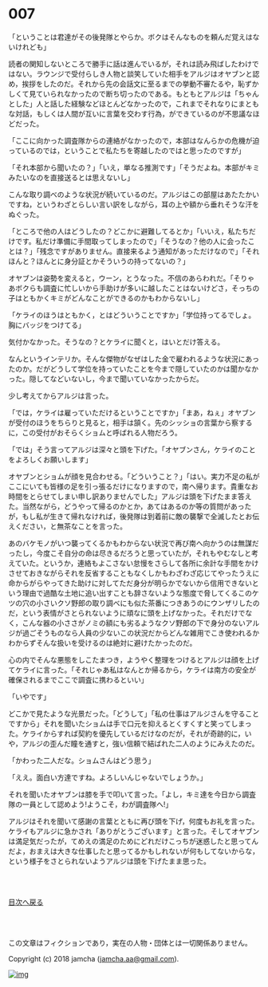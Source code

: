 # 007

「ということは君達がその後発隊とやらか。ボクはそんなものを頼んだ覚えはないけれども」  

読者の関知しないところで勝手に話は進んでいるが，それは読み飛ばしたわけではない。ラウンジで受付らしき人物と談笑していた相手をアルジはオヤブンと認め，挨拶をしたのだ。それから先の会話文に至るまでの挙動不審たるや，恥ずかしくて見ていられなかったので断ち切ったのである。もともとアルジは「ちゃんとした」人と話した経験などほとんどなかったので，これまでそれなりにまともな対話，もしくは人間が互いに言葉を交わす行為，ができているのが不思議なほどだった。  

「ここに向かった調査隊からの連絡がなかったので，本部はなんらかの危機が迫っているのでは，ということで私たちを寄越したのではと思ったのですが」  

「それ本部から聞いたの？」「いえ，単なる推測です」「そうだよね。本部がキミみたいなのを直接送るとは思えないし」  

こんな取り調べのような状況が続いているのだ。アルジはこの部屋はあたたかいですね，というわざとらしい言い訳をしながら，耳の上や額から垂れそうな汗をぬぐった。  

「ところで他の人はどうしたの？どこかに避難してるとか」「いいえ，私たちだけです。私だけ準備に手間取ってしまったので」「そうなの？他の人に会ったことは？」「残念ですがありません。直接来るよう通知があっただけなので」「それほんと？ほんとに身分証とかそういうの持ってないの？」  

オヤブンは姿勢を変えると，ウーン，とうなった。不信のあらわれだ。「そりゃあボクらも調査に忙しいから手助けが多いに越したことはないけどさ，そっちの子はともかくキミがどんなことができるのかもわからないし」  

「ケライのほうはともかく，とはどういうことですか」「学位持ってるでしょ。胸にバッジをつけてる」  

気付かなかった。そうなの？とケライに聞くと，はいとだけ答える。  

なんというインテリか。そんな傑物がなぜはした金で雇われるような状況にあったのか。だがどうして学位を持っていたことを今まで隠していたのかは聞かなかった。隠してなどいないし，今まで聞いていなかったからだ。  

少し考えてからアルジは言った。  

「では，ケライは雇っていただけるということですか」「まあ，ねぇ」オヤブンが受付のほうをちらりと見ると，相手は頷く。先のシッショの言葉から察するに，この受付がおそらくショムと呼ばれる人物だろう。  

「では」そう言ってアルジは深々と頭を下げた。「オヤブンさん，ケライのことをよろしくお願いします」  

オヤブンとショムが顔を見合わせる。「どういうこと？」「はい。実力不足の私がここにいても皆様の足を引っ張るだけになりますので，南へ帰ります。貴重なお時間をとらせてしまい申し訳ありませんでした」アルジは頭を下げたまま答えた。当然ながら，どうやって帰るのかとか，あてはあるのか等の質問があったが，もし私が生きて帰れなければ，後発隊は到着前に敵の襲撃で全滅したとお伝えください，と無茶なことを言った。  

あのバケモノがいつ襲ってくるかもわからない状況で再び南へ向かうのは無謀だったし，今度こそ自分の命は尽きるだろうと思っていたが，それもやむなしと考えていた。というか，連絡もよこさない怠慢をさらして各所に余計な手間をかけさせておきながらそれを反省することもなくしかもわざわざ応じてやったうえに命からがらやってきた助けに対してただ身分が明らかでないから信用できないという理由で過酷な土地に追い出すことも辞さないような態度で脅してくるこのケツの穴の小さいクソ野郎の取り調べにも似た茶番につきあうのにウンザリしたのだ，という表情がさとられないように頑なに頭を上げなかった。それだけでなく，こんな器の小ささがノミの額にも劣るようなクソ野郎の下で身分のないアルジが過ごそうものなら人員の少ないこの状況だからどんな雑用でこき使われるかわからずそんな扱いを受けるのは絶対に避けたかったのだ。  

心の内でそんな悪態をしこたまつき，ようやく整理をつけるとアルジは顔を上げてケライに言った。「それじゃあ私はなんとか帰るから，ケライは南方の安全が確保されるまでここで調査に携わるといい」  

「いやです」  

どこかで見たような光景だった。「どうして」「私の仕事はアルジさんを守ることですから」それを聞いたショムは手で口元を抑えるとくすくすと笑ってしまった。ケライからすれば契約を優先しているだけなのだが，それが奇跡的に，いや，アルジの歪んだ瞳を通すと，強い信頼で結ばれた二人のようにみえたのだ。  

「かわった二人だな。ショムさんはどう思う」  

「ええ。面白い方達ですね。よろしいんじゃないでしょうか。」  

それを聞いたオヤブンは膝を手で叩いて言った。「よし，キミ達を今日から調査隊の一員として認めよう!ようこそ，わが調査隊へ!」  

アルジはそれを聞いて感謝の言葉とともに再び頭を下げ，何度もお礼を言った。ケライもアルジに急かされ「ありがとうございます」と言った。そしてオヤブンは満足気だったが，てめえの満足のためにどれだけこっちが迷惑したと思ってんだよ，おまえは大きな仕事したと思ってるかもしれないが何もしてないからな，という様子をさとられないようアルジは頭を下げたまま思った。  

<br>  
<br>  

[目次へ戻る](https://github.com/jamcha-aa/OblivionReports/blob/master/README.md)  

<br>  
<br>  

この文章はフィクションであり，実在の人物・団体とは一切関係ありません。  

Copyright (c) 2018 jamcha (jamcha.aa@gmail.com).  

[![img](http://i.creativecommons.org/l/by-nc-sa/4.0/88x31.png)](http://creativecommons.org/licenses/by-nc-sa/4.0/deed)